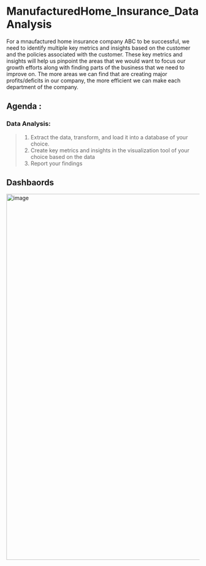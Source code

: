 # ManufacturedHome_Insurance_DataAnalysis

For a mnaufactured home insurance company ABC to be successful, we need to identify multiple key metrics and insights based on
 the customer and the policies associated with the customer. These key metrics and insights will
 help us pinpoint the areas that we would want to focus our growth efforts along with finding parts
 of the business that we need to improve on. The more areas we can find that are creating major
 profits/deficits in our company, the more efficient we can make each department of the
 company.

## Agenda :
 ### Data Analysis:
 > 1. Extract the data, transform, and load it into a database of your choice.
 > 2. Create key metrics and insights in the visualization tool of your choice based on
 the data
 > 3. Report your findings

## Dashbaords
<img width="954" alt="image" src="https://github.com/sirrikademani/ManufacturedHome_Insurance_DataAnalysis/assets/120608084/a4c77336-b417-4fb0-bc07-430880fc64b2">
